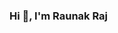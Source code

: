 ### Hi 👋, I'm Raunak Raj

<!--
**raunak299/raunak299** is a ✨ _special_ ✨ repository because its `README.md` (this file) appears on your GitHub profile.

Here are some ideas to get you started:

- ⚡  I'm a full-time web developer 👨‍💻 and developed web applications using ReactJs, Redux, NextJs, HTML, CSS, JavaScript and JSX.
- 💬 Ask me anything about ReactJs, NextJs, TypeScript, Web
- 📫 How to reach me: iamraunak299@gmail.com
-->

